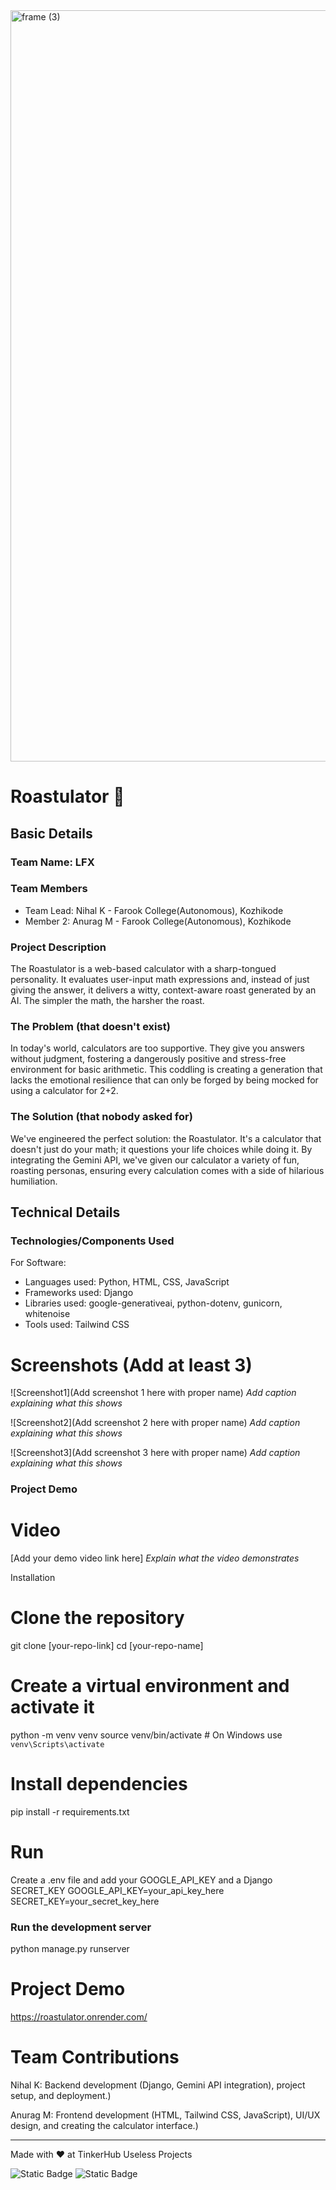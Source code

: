 <img width="3188" height="1202" alt="frame (3)" src="https://github.com/user-attachments/assets/517ad8e9-ad22-457d-9538-a9e62d137cd7" />

# Roastulator 🎯

## Basic Details
### Team Name: LFX

### Team Members
- Team Lead: Nihal K - Farook College(Autonomous), Kozhikode
- Member 2: Anurag M - Farook College(Autonomous), Kozhikode

### Project Description
The Roastulator is a web-based calculator with a sharp-tongued personality. It evaluates user-input math expressions and, instead of just giving the answer, it delivers a witty, context-aware roast generated by an AI. The simpler the math, the harsher the roast.

### The Problem (that doesn't exist)
In today's world, calculators are too supportive. They give you answers without judgment, fostering a dangerously positive and stress-free environment for basic arithmetic. This coddling is creating a generation that lacks the emotional resilience that can only be forged by being mocked for using a calculator for 2+2.

### The Solution (that nobody asked for)
We've engineered the perfect solution: the Roastulator. It's a calculator that doesn't just do your math; it questions your life choices while doing it. By integrating the Gemini API, we've given our calculator a variety of fun, roasting personas, ensuring every calculation comes with a side of hilarious humiliation.

## Technical Details
### Technologies/Components Used
For Software:

- Languages used: Python, HTML, CSS, JavaScript
- Frameworks used: Django
- Libraries used: google-generativeai, python-dotenv, gunicorn, whitenoise
- Tools used: Tailwind CSS

# Screenshots (Add at least 3)
![Screenshot1](Add screenshot 1 here with proper name)
*Add caption explaining what this shows*

![Screenshot2](Add screenshot 2 here with proper name)
*Add caption explaining what this shows*

![Screenshot3](Add screenshot 3 here with proper name)
*Add caption explaining what this shows*

### Project Demo
# Video
[Add your demo video link here]
*Explain what the video demonstrates*

Installation
# Clone the repository
git clone [your-repo-link]
cd [your-repo-name]

# Create a virtual environment and activate it
python -m venv venv
source venv/bin/activate  # On Windows use `venv\Scripts\activate`

# Install dependencies
pip install -r requirements.txt

# Run
Create a .env file and add your GOOGLE_API_KEY and a Django SECRET_KEY
GOOGLE_API_KEY=your_api_key_here
SECRET_KEY=your_secret_key_here

### Run the development server
python manage.py runserver

# Project Demo
https://roastulator.onrender.com/

# Team Contributions
Nihal K: Backend development (Django, Gemini API integration), project setup, and deployment.)

Anurag M: Frontend development (HTML, Tailwind CSS, JavaScript), UI/UX design, and creating the calculator interface.)

---

Made with ❤️ at TinkerHub Useless Projects 

![Static Badge](https://img.shields.io/badge/TinkerHub-24?color=%23000000&link=https%3A%2F%2Fwww.tinkerhub.org%2F)
![Static Badge](https://img.shields.io/badge/UselessProjects--25-25?link=https%3A%2F%2Fwww.tinkerhub.org%2Fevents%2FQ2Q1TQKX6Q%2FUseless%2520Projects)

